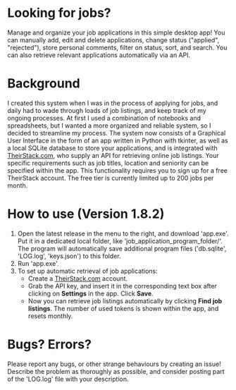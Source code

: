 # Looking for jobs?
Manage and organize your job applications in this simple desktop app! You can manually add, edit and delete applications, change status ("applied", "rejected"), store personal comments, filter on status, sort, and search. You can also retrieve relevant applications automatically via an API.

# Background
I created this system when I was in the process of applying for jobs, and daily had to wade through loads of job listings, and keep track of my ongoing processes. At first I used a combination of notebooks and spreadsheets, but I wanted a more organized and reliable system, so I decided to streamline my process. The system now consists of a Graphical User Interface in the form of an app written in Python with tkinter, as well as a local SQLite database to store your applications, and is integrated with [TheirStack.com](TheirStack.com), who supply an API for retrieving online job listings. Your specific requirements such as job titles, location and seniority can be specified within the app. This functionality requires you to sign up for a free TheirStack account. The free tier is currently limited up to 200 jobs per month.

# How to use (Version 1.8.2)
1) Open the latest release in the menu to the right, and download 'app.exe'. Put it in a dedicated local folder, like 'job_application_program_folder/'. The program will automatically save additional program files ('db.sqlite', 'LOG.log', 'keys.json') to this folder.
2) Run 'app.exe'.
3) To set up automatic retrieval of job applications:
    - Create a [TheirStack.com](TheirStack.com) account.
    - Grab the API key, and insert it in the corresponding text box after clicking on **Settings** in the app. Click **Save**.
    - Now you can retrieve job listings automatically by clicking **Find job listings**. The number of used tokens is shown within the app, and resets monthly.

# Bugs? Errors?
Please report any bugs, or other strange behaviours by creating an issue! Describe the problem as thoroughly as possible, and consider posting part of the 'LOG.log' file with your description.